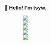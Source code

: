 <h3 align="center">👋 Hello! I'm tsyw. </h3> 

<div align="center"> <img align="center" src="https://visitor-badge.glitch.me/badge?page_id=tsyw" /> </div>

<!---
tsyw/tsyw is a ✨ special ✨ repository because its `README.md` (this file) appears on your GitHub profile.
You can click the Preview link to take a look at your changes.
--->

<div align="center"> <img align="center" src="https://github-readme-stats.vercel.app/api?username=tsyw&count_private=true" /> </div>
<div align="center"> <img align="center" src="https://github-readme-streak-stats.herokuapp.com/?user=tsyw" /> </div>
<div align="center"> <img align="center" src="https://github-profile-trophy.vercel.app/?username=tsyw&column=-1" /> </div>
<div align="center"> <img src="https://activity-graph.herokuapp.com/graph?username=tsyw&theme=github-light" /> </div>

